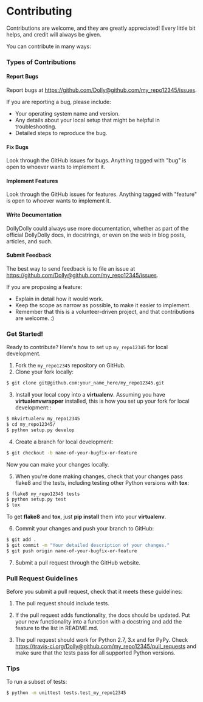 # Contributing

Contributions are welcome, and they are greatly appreciated! Every little bit helps, and credit will always be given.

You can contribute in many ways:



### Types of Contributions

#### Report Bugs

Report bugs at https://github.com/Dolly@github.com/my_repo12345/issues.

If you are reporting a bug, please include:

* Your operating system name and version.
* Any details about your local setup that might be helpful in troubleshooting.
* Detailed steps to reproduce the bug.


#### Fix Bugs

Look through the GitHub issues for bugs. Anything tagged with "bug" is open to whoever wants to implement it.

#### Implement Features

Look through the GitHub issues for features. Anything tagged with "feature" is open to whoever wants to implement it.

#### Write Documentation

DollyDolly could always use more documentation, whether as part of the official DollyDolly docs, in docstrings, or even on the web in blog posts, articles, and such.

#### Submit Feedback

The best way to send feedback is to file an issue at https://github.com/Dolly@github.com/my_repo12345/issues.

If you are proposing a feature:

* Explain in detail how it would work.
* Keep the scope as narrow as possible, to make it easier to implement.
* Remember that this is a volunteer-driven project, and that contributions
  are welcome. :)



### Get Started!

Ready to contribute? Here's how to set up `my_repo12345` for local development.

1. Fork the `my_repo12345` repository on GitHub.
2. Clone your fork locally:
```bash
$ git clone git@github.com:your_name_here/my_repo12345.git
```

3. Install your local copy into a **virtualenv**. Assuming you have **virtualenvwrapper** installed, this is how you set up your fork for local development::
```bash
$ mkvirtualenv my_repo12345
$ cd my_repo12345/
$ python setup.py develop
```

4. Create a branch for local development:
```bash
$ git checkout -b name-of-your-bugfix-or-feature
```

   Now you can make your changes locally.

5. When you're done making changes, check that your changes pass flake8 and the tests, including testing other Python versions with **tox**:
```bash
$ flake8 my_repo12345 tests
$ python setup.py test
$ tox
```

   To get **flake8** and **tox**, just **pip install** them into your **virtualenv**.

6. Commit your changes and push your branch to GitHub:
```bash
$ git add .
$ git commit -m "Your detailed description of your changes."
$ git push origin name-of-your-bugfix-or-feature
```

7. Submit a pull request through the GitHub website.



### Pull Request Guidelines

Before you submit a pull request, check that it meets these guidelines:

1. The pull request should include tests.

2. If the pull request adds functionality, the docs should be updated. Put your new functionality into a function with a docstring and add the feature to the list in README.md.

3. The pull request should work for Python 2.7, 3.x and for PyPy. Check https://travis-ci.org/Dolly@github.com/my_repo12345/pull_requests and make sure that the tests pass for all supported Python versions.


###  Tips

To run a subset of tests:
```bash
$ python -m unittest tests.test_my_repo12345
```
